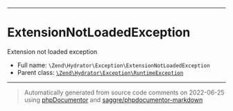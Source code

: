 ***

# ExtensionNotLoadedException

Extension not loaded exception

* Full name: `\Zend\Hydrator\Exception\ExtensionNotLoadedException`
* Parent class: [`\Zend\Hydrator\Exception\RuntimeException`](./RuntimeException.md)

***
> Automatically generated from source code comments on 2022-06-25 using [phpDocumentor](http://www.phpdoc.org/) and [saggre/phpdocumentor-markdown](https://github.com/Saggre/phpDocumentor-markdown)
